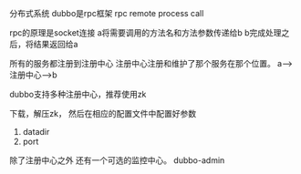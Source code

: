 分布式系统
dubbo是rpc框架
rpc
remote process call

rpc的原理是socket连接
a将需要调用的方法名和方法参数传递给b
b完成处理之后，将结果返回给a


所有的服务都注册到注册中心
注册中心注册和维护了那个服务在那个位置。
a-->注册中心-->b


dubbo支持多种注册中心，推荐使用zk


下载，解压zk， 然后在相应的配置文件中配置好参数
1. datadir
2. port


除了注册中心之外 还有一个可选的监控中心。
dubbo-admin

